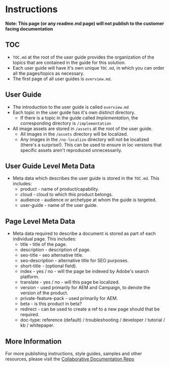 # Instructions

**Note: This page (or any readme.md page) will not publish to the customer facing documentation**

## TOC

+ `TOC.md` at the root of the user guide provides the organization of the topics that are contained in the guide for this solution. 
+ Each user guide will have it's own unique `TOC.md`, in which you can order all the pages/topics as necessary.
+ The first page of all user guides is `overview.md`.

## User Guide

+ The introduction to the user guide is called `overview.md`
+ Each topic in the user guide has it's own distinct directory.
    + If there is a topic in the guide called *Implementation*, the corresponding directory is `/implementation`
+ All image assets are stored in `/assets` at the root of the user guide.
    + All images in the `/assets` directory will be localized.
    + Any images in the `/no-localize` directory will not be localized (there's a surprise!). This can be used to ensure in loc versions that specific assets aren't reproduced unnecessarily.

## User Guide Level Meta Data

+ Meta data which describes the user guide is stored in the `TOC.md`. This includes:
    + product - name of product/capability.
    + cloud - cloud to which this product belongs.
    + audience - audience or archetype at whom the guide is targeted.
    + user-guide - name of the user guide.

## Page Level Meta Data

+ Meta data required to describe a document is stored as part of each individual page. This includes:
    + title - title of the page.
    + description - description of page.
    + seo-title - seo alternative title.
    + seo-description - alternative title for SEO purposes.
    + short-title - (optional field).
    + index - yes / no - will the page be indexed by Adobe's search platform.
    + translate - yes / no - will this page be localized.
    + version - used primarily for AEM and Campaign, to denote the version of the product.
    + private-feature-pack - used primarily for AEM.
    + beta - is this product in beta?
    + redirect - can be used to create a ref to a new page should that be required.
    + doc-type: reference (default) / troubleshooting / developer / tutorial / kb / whitepaper.
    
## More Information

For more publishing instructions, style guides, samples and other resources, please visit the [Collaborative Documentation Repo](https://git.corp.adobe.com/AdobeDocs/collaborative-doc-instructions)
